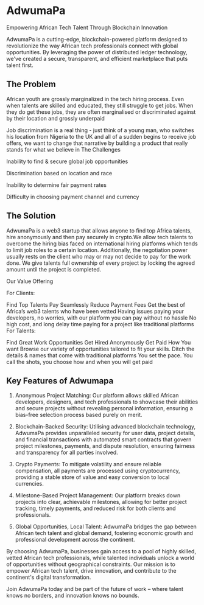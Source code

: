 # AdwumaPa
Empowering African Tech Talent Through Blockchain Innovation

AdwumaPa is a cutting-edge, blockchain-powered platform designed to revolutionize the way African tech professionals connect with global opportunities. By leveraging the power of distributed ledger technology, we've created a secure, transparent, and efficient marketplace that puts talent first.


## The Problem

African youth are grossly marginalized in the tech hiring process. Even when talents are skilled and educated, they still struggle to get jobs. When they do get these jobs, they are often marginalised or discriminated against by their location and grossly underpaid 

Job discrimination is a real thing - just think of a young man, who switches his location from Nigeria to the UK and  all of a sudden begins to receive job offers, we want to change that narrative by building a product that really stands for what we believe in The Challenges 

Inability to find & secure global job opportunities

Discrimination based on location and race 

Inability to determine fair payment rates 

Difficulty in choosing payment channel and currency 



## The Solution 

AdwumaPa is a web3 startup that allows anyone to find top Africa talents, hire anonymously and then pay securely in crypto.We allow tech talents to overcome the hiring bias faced on international hiring platforms which tends to limit job roles to a certain location. Additionally, the negotiation power usually rests on the client who may or may not decide to pay for the work done. We give  talents full ownership of every project by locking the agreed amount until the project is completed. 

Our Value Offering 

For Clients: 

Find Top Talents 
Pay Seamlessly 
Reduce Payment Fees
Get the best of Africa’s web3 talents who have been vetted 
Having issues paying your developers, no worries, with our platform you can pay without no hassle No high cost, and long delay time paying for a project like traditional platforms 
For Talents: 

Find Great Work Opportunities 
Get Hired Anonymously 
Get Paid How You want
Browse our variety of opportunities tailored to fit your skills. Ditch the details & names that come with traditional platforms 
You set the pace. You call the shots, you choose how and when you will get paid


## Key Features of Adwumapa

1. Anonymous Project Matching: Our platform allows skilled African developers, designers, and tech professionals to showcase their abilities and secure projects without revealing personal information, ensuring a bias-free selection process based purely on merit.

2. Blockchain-Backed Security: Utilising advanced blockchain technology, AdwumaPa provides unparalleled security for user data, project details, and financial transactions with automated smart contracts that govern project milestones, payments, and dispute resolution, ensuring fairness and transparency for all parties involved.

3. Crypto Payments: To mitigate volatility and ensure reliable compensation, all payments are processed using cryptocurrency, providing a stable store of value and easy conversion to local currencies.

4. Milestone-Based Project Management: Our platform breaks down projects into clear, achievable milestones, allowing for better project tracking, timely payments, and reduced risk for both clients and professionals.

5. Global Opportunities, Local Talent: AdwumaPa bridges the gap between African tech talent and global demand, fostering economic growth and professional development across the continent.




By choosing AdwumaPa, businesses gain access to a pool of highly skilled, vetted African tech professionals, while talented individuals unlock a world of opportunities without geographical constraints. Our mission is to empower African tech talent, drive innovation, and contribute to the continent's digital transformation.

Join AdwumaPa today and be part of the future of work – where talent knows no borders, and innovation knows no bounds.
